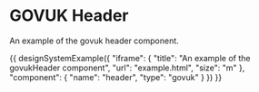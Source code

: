 # GOVUK Header

An example of the govuk header component.

{{ designSystemExample({
"iframe": {
    "title": "An example of the govukHeader component",
    "url": "example.html",
    "size": "m"
},
"component": {
    "name": "header",
    "type": "govuk"
}
}) }}
